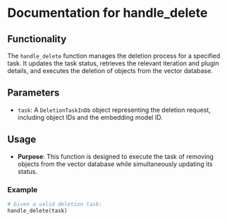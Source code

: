 # Documentation for handle_delete

## Functionality

The `handle_delete` function manages the deletion process for a specified task. It updates the task status, retrieves the relevant iteration and plugin details, and executes the deletion of objects from the vector database.

## Parameters

- `task`: A `DeletionTaskInDb` object representing the deletion request, including object IDs and the embedding model ID.

## Usage

- **Purpose**: This function is designed to execute the task of removing objects from the vector database while simultaneously updating its status.

### Example

```python
# Given a valid deletion task:
handle_delete(task)
```